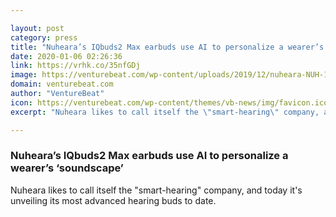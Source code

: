 ```yaml
---

layout: post
category: press
title: "Nuheara’s IQbuds2 Max earbuds use AI to personalize a wearer’s ‘soundscape’"
date: 2020-01-06 02:26:36
link: https://vrhk.co/35nfGDj
image: https://venturebeat.com/wp-content/uploads/2019/12/nuheara-NUH-1670-Double-Resting.jpg?w=1200&strip=all
domain: venturebeat.com
author: "VentureBeat"
icon: https://venturebeat.com/wp-content/themes/vb-news/img/favicon.ico
excerpt: "Nuheara likes to call itself the \"smart-hearing\" company, and today it's unveiling its most advanced hearing buds to date."

---
```


### Nuheara’s IQbuds2 Max earbuds use AI to personalize a wearer’s ‘soundscape’

Nuheara likes to call itself the "smart-hearing" company, and today it's unveiling its most advanced hearing buds to date.